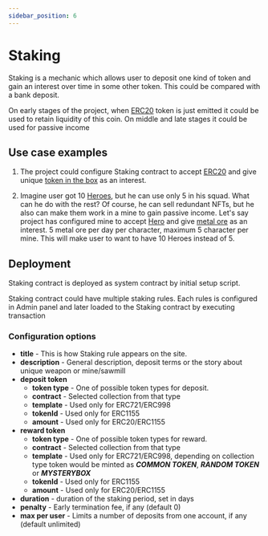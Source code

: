 ```yaml
---
sidebar_position: 6
---
```


# Staking

Staking is a mechanic which allows user to deposit one kind of token and gain an interest over time in some other token. This could be compared with a bank deposit. 

On early stages of the project, when [ERC20](/docs/category/erc20/) token is just emitted it could be used to retain liquidity of this coin.
On middle and late stages it could be used for passive income

## Use case examples

1. The project could configure Staking contract to accept [ERC20](/docs/category/erc20/) and give unique [token in the box](/docs/admin-panel/mechanics/mysterybox/) as an interest.

2. Imagine user got 10 [Heroes](/docs/category/erc998/), but he can use only 5 in his squad. What can he do with the rest? 
Of course, he can sell redundant NFTs, but he also can make them work in a mine to gain passive income. 
Let's say project has configured mine to accept [Hero](/docs/category/erc998/) and give [metal ore](/docs/category/erc1155/) as an interest.
5 metal ore per day per character, maximum 5 character per mine. 
This will make user to want to have 10 Heroes instead of 5.

## Deployment

Staking contract is deployed as system contract by initial setup script.

Staking contract could have multiple staking rules.
Each rules is configured in Admin panel and later loaded to the Staking contract by executing transaction

### Configuration options

- **title** - This is how Staking rule appears on the site.
- **description** - General description, deposit terms or the story about unique weapon or mine/sawmill
- **deposit token**
    - **token type** - One of possible token types for deposit.
    - **contract** - Selected collection from that type
    - **template** - Used only for ERC721/ERC998
    - **tokenId** - Used only for ERC1155
    - **amount** - Used only for ERC20/ERC1155
- **reward token**
    - **token type** - One of possible token types for reward.
    - **contract** - Selected collection from that type
    - **template** - Used only for ERC721/ERC998, depending on collection type token would be minted as **_COMMON TOKEN_**, **_RANDOM TOKEN_** or **_MYSTERYBOX_**
    - **tokenId** - Used only for ERC1155
    - **amount** - Used only for ERC20/ERC1155
- **duration** - duration of the staking period, set in days
- **penalty** - Early termination fee, if any (default 0)
- **max per user** - Limits a number of deposits from one account, if any (default unlimited)

